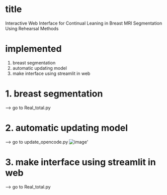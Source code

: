 # title
Interactive Web Interface for Continual Leaning in Breast MRI Segmentation Using Rehearsal Methods

# implemented
1. breast segmentation
2. automatic updating model
3. make interface using streamlit in web

# 1. breast segmentation
--> go to Real_total.py 

# 2. automatic updating model
--> go to update_opencode.py
![image](https://github.com/jihyunni/BME_Capstone/assets/113456378/0c8a1d2a-2e28-48fa-b85f-5865403901c7)'

# 3. make interface using streamlit in web
--> go to Real_total.py 
